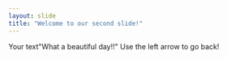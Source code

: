 ```yaml
---
layout: slide
title: "Welcome to our second slide!"
---
```

Your text"What a beautiful day!!"
Use the left arrow to go back!
